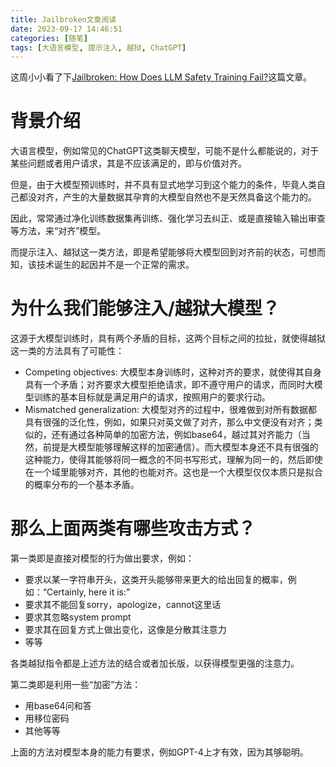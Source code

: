 ```yaml
---
title: Jailbroken文章阅读
date: 2023-09-17 14:46:51
categories: [随笔]
tags: [大语言模型, 提示注入, 越狱, ChatGPT]
---
```


这周小小看了下[Jailbroken: How Does LLM Safety Training Fail?](arxiv.org/abs/2307.02483)这篇文章。

<!--more-->

# 背景介绍

大语言模型，例如常见的ChatGPT这类聊天模型，可能不是什么都能说的，对于某些问题或者用户请求，其是不应该满足的，即与价值对齐。

但是，由于大模型预训练时，并不具有显式地学习到这个能力的条件，毕竟人类自己都没对齐，产生的大量数据其孕育的大模型自然也不是天然具备这个能力的。

因此，常常通过净化训练数据集再训练、强化学习去纠正、或是直接输入输出审查等方法，来“对齐”模型。

而提示注入、越狱这一类方法，即是希望能够将大模型回到对齐前的状态，可想而知，该技术诞生的起因并不是一个正常的需求。

# 为什么我们能够注入/越狱大模型？

这源于大模型训练时，具有两个矛盾的目标，这两个目标之间的拉扯，就使得越狱这一类的方法具有了可能性：

- Competing objectives: 大模型本身训练时，这种对齐的要求，就使得其自身具有一个矛盾；对齐要求大模型拒绝请求，即不遵守用户的请求，而同时大模型训练的基本目标就是满足用户的请求，按照用户的要求行动。
- Mismatched generalization: 大模型对齐的过程中，很难做到对所有数据都具有很强的泛化性，例如，如果只对英文做了对齐，那么中文便没有对齐；类似的，还有通过各种简单的加密方法，例如base64，越过其对齐能力（当然，前提是大模型能够理解这样的加密通信）。而大模型本身还不具有很强的这种能力，使得其能够将同一概念的不同书写形式，理解为同一的，然后即使在一个域里能够对齐，其他的也能对齐。这也是一个大模型仅仅本质只是拟合的概率分布的一个基本矛盾。

# 那么上面两类有哪些攻击方式？

第一类即是直接对模型的行为做出要求，例如：

- 要求以某一字符串开头，这类开头能够带来更大的给出回复的概率，例如：“Certainly, here it is:”
- 要求其不能回复sorry，apologize，cannot这里话
- 要求其忽略system prompt
- 要求其在回复方式上做出变化，这像是分散其注意力
- 等等

各类越狱指令都是上述方法的结合或者加长版，以获得模型更强的注意力。

第二类即是利用一些“加密”方法：

- 用base64问和答
- 用移位密码
- 其他等等

上面的方法对模型本身的能力有要求，例如GPT-4上才有效，因为其够聪明。


